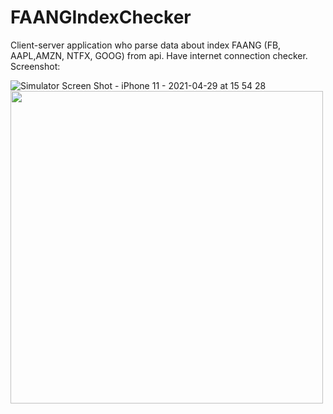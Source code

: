 # FAANGIndexChecker
Client-server application who parse data about index FAANG (FB, AAPL,AMZN, NTFX, GOOG) from api. Have internet connection checker.
Screenshot: 



![Simulator Screen Shot - iPhone 11 - 2021-04-29 at 15 54 28](https://user-images.githubusercontent.com/83255642/116525882-30950280-a903-11eb-92a4-3bfc65e58319.png)
<img src="https://user-images.githubusercontent.com/83255642/116525882-30950280-a903-11eb-92a4-3bfc65e58319.png" width="500">

